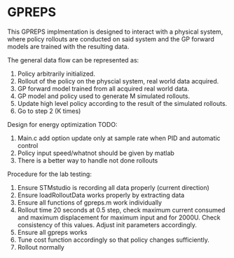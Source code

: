 # GPREPS
This GPREPS implmentation is designed to interact with a physical system,
where policy rollouts are conducted on said system and the GP forward
models are trained with the resulting data.

The general data flow can be represented as:
1. Policy arbitrarily initialized.
2. Rollout of the policy on the physcial system, real world data
   acquired.
3. GP forward model trained from all acquired real world data.
4. GP model and policy used to generate M simulated rollouts.
5. Update high level policy according to the result of the simulated
   rollouts.
6. Go to step 2 (K times)

Design for energy optimization TODO:
1. Main.c add option update only at sample rate when PID and automatic control
2. Policy input speed/whatnot should be given by matlab
3. There is a better way to handle not done rollouts

Procedure for the lab testing:
1. Ensure STMstudio is recording all data properly (current direction)
2. Ensure loadRolloutData works properly by extracting data
3. Ensure all functions of gpreps.m work individually
4. Rollout time 20 seconds at 0.5 step, check maximum current consumed and 
maximum displacement for maximum input and for 2000U. Check consistency of
this values. Adjust init parameters accordingly.
5. Ensure all gpreps works
6. Tune cost function accordingly so that policy changes sufficiently.
7. Rollout normally
